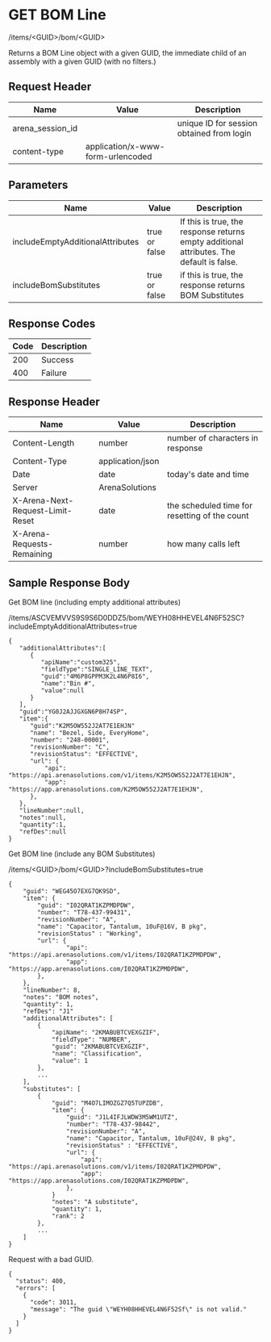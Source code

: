 # GET BOM Line
/items/&lt;GUID&gt;/bom/&lt;GUID&gt;

Returns a BOM Line object with a given GUID, the immediate child of an assembly with a given GUID \(with no filters.\) 

## Request Header

| Name  | Value  | Description  |
|  --- |  --- |  --- | 
| arena_session_id  |   | unique ID for session obtained from login  |
| content-type  | application/x-www-form-urlencoded  |   |

## Parameters

| Name  | Value  | Description  |
|  --- |  --- |  --- | 
| includeEmptyAdditionalAttributes  | true or false  | If this is true, the response returns empty additional attributes. The default is false.  |
| includeBomSubstitutes  | true or false  | if this is true, the response returns BOM Substitutes  |

## Response Codes

| Code  | Description  |
|  --- |  --- | 
| 200  | Success  |
| 400  | Failure  |

## Response Header

| Name  | Value  | Description  |
|  --- |  --- |  --- | 
| Content-Length  | number  | number of characters in response  |
| Content-Type  | application/json  |   |
| Date  | date  | today's date and time  |
| Server  | ArenaSolutions  |   |
| X-Arena-Next-Request-Limit-Reset   | date  | the scheduled time for resetting of the count  |
| X-Arena-Requests-Remaining   | number  | how many calls left  |

## Sample Response Body
Get BOM line \(including empty additional attributes\)

/items/ASCVEMVVS9S9S6D0DDZ5/bom/WEYH08HHEVEL4N6F52SC?includeEmptyAdditionalAttributes=true

```
{
   "additionalAttributes":[
      {
         "apiName":"custom325",
         "fieldType":"SINGLE_LINE_TEXT",
         "guid":"4M6P8GPPM3K2L4N6P8I6",
         "name":"Bin #",
         "value":null
      }
   ],
   "guid":"YG0J2AJJGXGN6P8H74SP",
   "item":{
      "guid":"K2M5OW552J2AT7E1EHJN"
      "name": "Bezel, Side, EveryHome",
      "number": "248-00001",
      "revisionNumber": "C",
      "revisionStatus": "EFFECTIVE",
      "url": {
          "api": "https://api.arenasolutions.com/v1/items/K2M5OW552J2AT7E1EHJN",
          "app": "https://app.arenasolutions.com/K2M5OW552J2AT7E1EHJN",  
      },
   },
   "lineNumber":null,
   "notes":null,
   "quantity":1,
   "refDes":null
}
```
Get BOM line \(include any BOM Substitutes\)

/items/&lt;GUID&gt;/bom/&lt;GUID&gt;?includeBomSubstitutes=true

```
{
    "guid": "WEG45O7EXG7QK9SD",
    "item": {
        "guid": "I02QRAT1KZPMDPDW",
        "number": "T78-437-99431",
        "revisionNumber": "A",
        "name": "Capacitor, Tantalum, 10uF@16V, B pkg",
        "revisionStatus" : "Working",
        "url": {
                "api": "https://api.arenasolutions.com/v1/items/I02QRAT1KZPMDPDW",
                "app": "https://app.arenasolutions.com/I02QRAT1KZPMDPDW",  
        },                                         
    },
    "lineNumber": 8,
    "notes": "BOM notes",
    "quantity": 1,
    "refDes": "J1"
    "additionalAttributes": [
        {
            "apiName": "2KMABUBTCVEXGZIF",
            "fieldType": "NUMBER",
            "guid": "2KMABUBTCVEXGZIF",
            "name": "Classification",
            "value": 1
        },
        ...
    ],
    "substitutes": [ 
        {
            "guid": "M4O7LIMOZGZ7Q5TUPZDB",
            "item": {
                "guid": "J1L4IFJLWDW3M5WM1UTZ",
                "number": "T78-437-98442",
                "revisionNumber": "A",
                "name": "Capacitor, Tantalum, 10uF@24V, B pkg",
                "revisionStatus" : "EFFECTIVE",
                "url": {
                    "api": "https://api.arenasolutions.com/v1/items/I02QRAT1KZPMDPDW",
                    "app": "https://app.arenasolutions.com/I02QRAT1KZPMDPDW",  
                },                         
            }
            "notes": "A substitute",
            "quantity": 1,
            "rank": 2
        },
        ...
    ]
}
```
Request with a bad GUID.

```
{
  "status": 400,
  "errors": [
    {
      "code": 3011,
      "message": "The guid \"WEYH08HHEVEL4N6F52Sf\" is not valid."
    }
  ]
}
```
